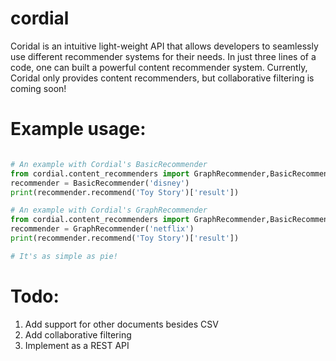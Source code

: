 # cordial
Coridal is an intuitive light-weight API that allows developers to seamlessly use different recommender systems for their needs. 
In just three lines of a code, one can built a powerful content recommender system. Currently, Coridal only provides content recommenders,
but collaborative filtering is coming soon!

# Example usage:

```python

# An example with Cordial's BasicRecommender
from cordial.content_recommenders import GraphRecommender,BasicRecommender
recommender = BasicRecommender('disney')
print(recommender.recommend('Toy Story')['result'])

# An example with Cordial's GraphRecommender
from cordial.content_recommenders import GraphRecommender,BasicRecommender
recommender = GraphRecommender('netflix')
print(recommender.recommend('Toy Story')['result'])

# It's as simple as pie!
```

# Todo:
 1. Add support for other documents besides CSV
 2. Add collaborative filtering
 3. Implement as a REST API
